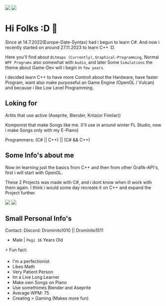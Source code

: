 <img align="top" src="https://github-readme-stats.vercel.app/api/top-langs/?username=Drominito&layout=compact"/>
<img  src="https://github-readme-stats.vercel.app/api?username=Drominito&show_icons=true&theme=transparent"/>


# Hi Folks :D 👋

Since at 14.7.2022(Europe-Date-Syntax) had i begun to learn C#.
And now i recently started on around 27.11.2023 to learn C++ :D.

Here you'll find about `Bitmaps (Currently)`, `Graphical-Programming`, Normal `WPF Programs` also somewhat with `Audio`, and later Some `Simulations` the theme about Game-Dev will i begin in `few years`.

I decided learn C++ to have more Controll about the Hardware, have faster Program, want also make purposeful an Game Engine (OpenGL / Vulcan) and because i like Low Level Programming.


## Loking for

Artits that use active (Aseprite, Blender, Krita(or Fimilar))

Komponist that make Songs like me. (I'll use in around winter FL Studio, now i make Songs only with my E-Piano)

Programmers: (C# || C++) || (C# && C++)

## Some Info's about me

Now im learning just the basics from C++ and then from other Grafik-API's, first i will start with OpenGL.


These 2 Projects was made with C#, and i dont know when ill work with them again.
I think i would some day recreate it on C++ and expand the Project further.

[![](https://github-readme-stats.vercel.app/api/pin/?username=Drominito&repo=BetterPaint)](https://github.com/Drominito/BetterPaint)
[![](https://github-readme-stats.vercel.app/api/pin/?username=Drominito&repo=Upscale-Pixels)](https://github.com/Drominito/Upscale-Pixels)




## Small Personal Info's


Contact: Discord: Drominito1010 || Drominito1511

* Male | `Pegi 16` Years Old

⚡ Fun fact:

* I'm a perfectionist
* Likes Math
* Very Patient Person
* Im a Live Long Learner
* Make own Songs on Piano
* Use somethimes Blender and Aseprite
* Average WPM: 75
* Creating > Gaming (Makes more fun)
